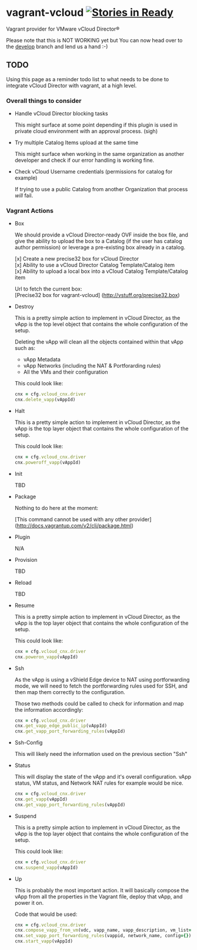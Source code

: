 # vagrant-vcloud [![Stories in Ready](http://badge.waffle.io/frapposelli/vagrant-vcloud.png)](http://waffle.io/frapposelli/vagrant-vcloud)  

Vagrant provider for VMware vCloud Director®

Please note that this is NOT WORKING yet but You can now head over to the [develop](https://github.com/frapposelli/vagrant-vcloud/tree/develop) branch and lend us a hand :-)

## TODO ##

Using this page as a reminder todo list to what needs to be done to integrate
vCloud Director with vagrant, at a high level.

### Overall things to consider ###

*   Handle vCloud Director blocking tasks

    This might surface at some point depending if this plugin is used in private 
    cloud environment with an approval process. (sigh)

*   Try multiple Catalog Items upload at the same time

    This might surface when working in the same organization as another developer
    and check if our error handling is working fine.

*   Check vCloud Username credentials (permissions for catalog for example)
    
    If trying to use a public Catalog from another Organization that process
    *will* fail.

### Vagrant Actions ###

*   Box

    We should provide a vCloud Director-ready OVF inside the box file, 
    and give the ability to upload the box to a Catalog 
    (if the user has catalog author permission) or leverage a pre-existing box 
    already in a catalog.

    [x] Create a new precise32 box for vCloud Director   
    [x] Ability to use a vCloud Director Catalog Template/Catalog item  
    [x] Ability to upload a local box into a vCloud Catalog Template/Catalog item  

    Url to fetch the current box:  
    [Precise32 box for vagrant-vcloud] (http://vstuff.org/precise32.box)

*   Destroy
    
    This is a pretty simple action to implement in vCloud Director, as the vApp 
    is the top level object that contains the whole configuration of the setup.

    Deleting the vApp will clean all the objects contained within that vApp
    such as:
    *   vApp Metadata
    *   vApp Networks (including the NAT & Portforarding rules)
    *   All the VMs and their configuration

    This could look like:

    ```ruby
    cnx = cfg.vcloud_cnx.driver  
    cnx.delete_vapp(vAppId)  
    ```

*   Halt

    This is a pretty simple action to implement in vCloud Director, as the vApp
    is the top layer object that contains the whole configuration of the setup.

    This could look like:
    
    ```ruby
    cnx = cfg.vcloud_cnx.driver  
    cnx.poweroff_vapp(vAppId)    
     ```

*   Init
    
    TBD

*   Package

    Nothing to do here at the moment:

    [This command cannot be used with any other provider] (http://docs.vagrantup.com/v2/cli/package.html)

*   Plugin

    N/A

*   Provision

    TBD

*   Reload

    TBD

*   Resume

    This is a pretty simple action to implement in vCloud Director, as the vApp
    is the top layer object that contains the whole configuration of the setup.

    This could look like:

    ```ruby
    cnx = cfg.vcloud_cnx.driver  
    cnx.poweron_vapp(vAppId)
    ```


*   Ssh

    As the vApp is using a vShield Edge device to NAT using portforwarding mode,
    we will need to fetch the portforwarding rules used for SSH, and then map 
    them correctly to the configuration.

    Those two methods could be called to check for information and map the 
    information accordingly:

    ```ruby
    cnx = cfg.vcloud_cnx.driver  
    cnx.get_vapp_edge_public_ip(vAppId)  
    cnx.get_vapp_port_forwarding_rules(vAppId)
    ```  

*   Ssh-Config

    This will likely need the information used on the previous section "Ssh"

*   Status

    This will display the state of the vApp and it's overall configuration.
    vApp status, VM status, and Network NAT rules for example would be nice.

    ```ruby
    cnx = cfg.vcloud_cnx.driver  
    cnx.get_vapp(vAppId)  
    cnx.get_vapp_port_forwarding_rules(vAppId)  
    ```

*   Suspend

    This is a pretty simple action to implement in vCloud Director, as the vApp
    is the top layer object that contains the whole configuration of the setup.

    This could look like:

    ```ruby
    cnx = cfg.vcloud_cnx.driver  
    cnx.suspend_vapp(vAppId)  
    ```

*   Up

    This is probably the most important action.
    It will basically compose the vApp from all the properties in the Vagrant 
    file, deploy that vApp, and power it on.

    Code that would be used:

    ```ruby
    cnx = cfg.vcloud_cnx.driver  
    cnx.compose_vapp_from_vm(vdc, vapp_name, vapp_description, vm_list={}, network_config={})  
    cnx.set_vapp_port_forwarding_rules(vappid, network_name, config={})       
    cnx.start_vapp(vAppId)
    ```  
